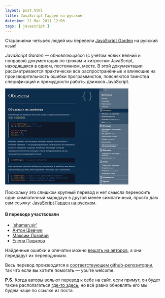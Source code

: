 ```yaml
---
layout: post.html
title: JavaScript Гарден на русском
datetime: 21 Mar 2011 12:08
tags: [ javascript ]
---
```


Стараниями четырёх людей мы перевели [JavaScript Garden](http://bonsaiden.github.com/JavaScript-Garden/) на русский язык!

*JavaScript Garden* — обновляющаяся (с учётом новых веяний и поправок) документация по трюкам и хитростям JavaScript, находящаяся в одном, постоянном, месте. В этой документации рассматриваются практически все распространённые и влияющие на производительность ошибки программистов, поясняются таинства спецификаций и премудрости работы движков JavaScript.

[![JavaScript Гарден на русском](../assets/ru/javascript-garden-translation/screenshot.png)](http://shamansir.github.com/JavaScript-Garden/)

Поскольку это слишком крупный перевод и нет смысла переносить один симпатичный маркдаун в другой менее симпатичный, просто даю вам ссылку: [JavaScript Гарден на русском](http://shamansir.github.com/JavaScript-Garden/).

#### В переводе участвовали

* ['shaman.sir'](http://shamansir.madfire.net)
* [Антон Шевчук](http://anton.shevchuk.name/)
* [Максим Лозовой](http://nixsolutions.com/)
* [Елена Пашкова](http://nixsolutions.com/)

Найденные ошибки и опечатки можно [вешать на авторов](https://github.com/BonsaiDen/JavaScript-Garden/issues), а они передадут их переводчикам.

Весь перевод производится в [соответствующем github-репозитории](https://github.com/shamansir/JavaScript-Garden), так что если вы хотите помогать — you're welcome.

**P.S.** Когда авторы вольют перевод к себе на сайт, если примут, он будет также располагаться [где-то здесь](http://bonsaiden.github.com/JavaScript-Garden/ru), но всё равно обновлять его мы будем чаще по ссылке из поста.
